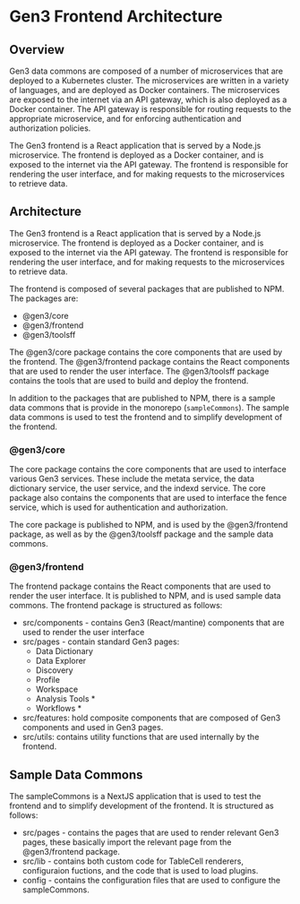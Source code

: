 # Gen3 Frontend Architecture

## Overview

Gen3 data commons are composed of a number of microservices that are deployed
to a Kubernetes cluster.  The microservices are written in a variety of
languages, and are deployed as Docker containers.  The microservices are
exposed to the internet via an API gateway, which is also deployed as a
Docker container.  The API gateway is responsible for routing requests to
the appropriate microservice, and for enforcing authentication and
authorization policies.

The Gen3 frontend is a React application that is served by a Node.js
microservice.  The frontend is deployed as a Docker container, and is
exposed to the internet via the API gateway.  The frontend is responsible
for rendering the user interface, and for making requests to the
microservices to retrieve data.

## Architecture

The Gen3 frontend is a React application that is served by a Node.js
microservice.  The frontend is deployed as a Docker container, and is
exposed to the internet via the API gateway.  The frontend is responsible
for rendering the user interface, and for making requests to the
microservices to retrieve data.

The frontend is composed of several packages that are published to NPM.
The packages are:
   * @gen3/core
   * @gen3/frontend
   * @gen3/toolsff

The @gen3/core package contains the core components that are used by the
frontend.  The @gen3/frontend package contains the React components that
are used to render the user interface.  The @gen3/toolsff package contains
the tools that are used to build and deploy the frontend.

In addition to the packages that are published to NPM, there is a sample data commons that
is provide in the monorepo (```sampleCommons```).  The sample data commons is used to test the frontend and to
simplify development of the frontend.

### @gen3/core

The core package contains the core components that are used to interface various Gen3 services.
These include the metata service, the data dictionary service, the user service, and the indexd service.
The core package also contains the components that are used to interface the fence service, which is used
for authentication and authorization.

The core package is published to NPM, and is used by the @gen3/frontend package, as well as by the
@gen3/toolsff package and the sample data commons.

### @gen3/frontend

The frontend package contains the React components that are used to render the user interface.
It is published to NPM, and is used sample data commons. The frontend package is structured as follows:
* src/components - contains Gen3 (React/mantine) components that are used to render the user interface
* src/pages - contain standard Gen3 pages:
  * Data Dictionary
  * Data Explorer
  * Discovery
  * Profile
  * Workspace
  * Analysis Tools *
  * Workflows *
* src/features: hold composite components that are composed of Gen3 components and used in Gen3 pages.
* src/utils: contains utility functions that are used internally by the frontend.

## Sample Data Commons

The sampleCommons is a NextJS application that is used to test the frontend and to simplify development of the frontend.
It is structured as follows:
* src/pages - contains the pages that are used to render relevant Gen3 pages, these basically import the relevant page from the @gen3/frontend package.
* src/lib - contains both custom code for TableCell renderers, configuraion fuctions, and the code that is used to load plugins.
* config - contains the configuration files that are used to configure the sampleCommons.
